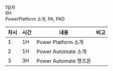 1일차  
6H  
PowerPlatform 소개, PA, PAD

| 차시 | 시간 | 내용                  | 비고 |
| ---- | ---- | --------------------- | ---- |
| 1    | 1H   | Power Platform 소개   |      |
| 2    | 1H   | Power Automate 소개   |      |
| 3    | 3H   | Power Automate 핸즈온 |      |  
